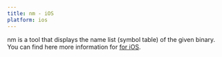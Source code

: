 ```yaml
---
title: nm - iOS
platform: ios
---
```


nm is a tool that displays the name list (symbol table) of the given binary. You can find here more information for [for iOS](http://www.manpagez.com/man/1/nm/osx-10.12.6.php "nm").